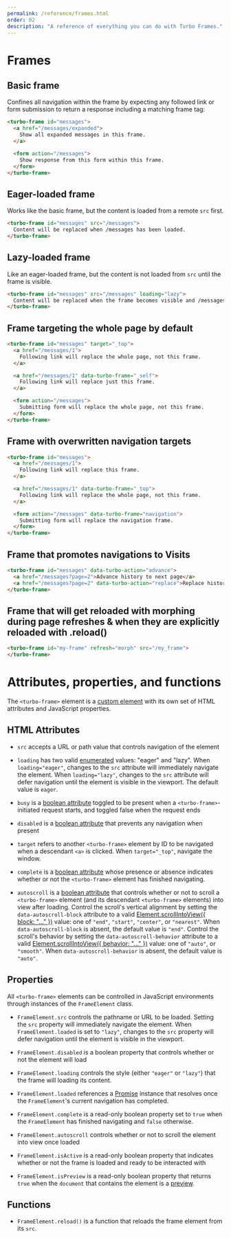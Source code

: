 ```yaml
---
permalink: /reference/frames.html
order: 02
description: "A reference of everything you can do with Turbo Frames."
---
```


# Frames

## Basic frame

Confines all navigation within the frame by expecting any followed link or form submission to return a response including a matching frame tag:

```html
<turbo-frame id="messages">
  <a href="/messages/expanded">
    Show all expanded messages in this frame.
  </a>

  <form action="/messages">
    Show response from this form within this frame.
  </form>
</turbo-frame>
```

## Eager-loaded frame

Works like the basic frame, but the content is loaded from a remote `src` first.

```html
<turbo-frame id="messages" src="/messages">
  Content will be replaced when /messages has been loaded.
</turbo-frame>
```

## Lazy-loaded frame

Like an eager-loaded frame, but the content is not loaded from `src` until the frame is visible.

```html
<turbo-frame id="messages" src="/messages" loading="lazy">
  Content will be replaced when the frame becomes visible and /messages has been loaded.
</turbo-frame>
```

## Frame targeting the whole page by default

```html
<turbo-frame id="messages" target="_top">
  <a href="/messages/1">
    Following link will replace the whole page, not this frame.
  </a>

  <a href="/messages/1" data-turbo-frame="_self">
    Following link will replace just this frame.
  </a>

  <form action="/messages">
    Submitting form will replace the whole page, not this frame.
  </form>
</turbo-frame>
```

## Frame with overwritten navigation targets

```html
<turbo-frame id="messages">
  <a href="/messages/1">
    Following link will replace this frame.
  </a>

  <a href="/messages/1" data-turbo-frame="_top">
    Following link will replace the whole page, not this frame.
  </a>

  <form action="/messages" data-turbo-frame="navigation">
    Submitting form will replace the navigation frame.
  </form>
</turbo-frame>
```

## Frame that promotes navigations to Visits

```html
<turbo-frame id="messages" data-turbo-action="advance">
  <a href="/messages?page=2">Advance history to next page</a>
  <a href="/messages?page=2" data-turbo-action="replace">Replace history with next page</a>
</turbo-frame>
```

## Frame that will get reloaded with morphing during page refreshes & when they are explicitly reloaded with .reload()

```html
<turbo-frame id="my-frame" refresh="morph" src="/my_frame">
</turbo-frame>
```

# Attributes, properties, and functions

The `<turbo-frame>` element is a [custom element][] with its own set of HTML
attributes and JavaScript properties.

[custom element]: https://developer.mozilla.org/en-US/docs/Web/Web_Components/Using_custom_elements

## HTML Attributes

* `src` accepts a URL or path value that controls navigation
  of the element

* `loading` has two valid [enumerated][] values: "eager" and "lazy". When
  `loading="eager"`, changes to the `src` attribute will immediately navigate
  the element. When `loading="lazy"`, changes to the `src` attribute will defer
  navigation until the element is visible in the viewport. The default value is `eager`.

* `busy` is a [boolean attribute][] toggled to be present when a
  `<turbo-frame>`-initiated request starts, and toggled false when the request
  ends

* `disabled` is a [boolean attribute][] that prevents any navigation when
  present

* `target` refers to another `<turbo-frame>` element by ID to be navigated when
  a descendant `<a>` is clicked. When `target="_top"`, navigate the window.

* `complete` is a [boolean attribute][] whose presence or absence indicates whether
  or not the `<turbo-frame>` element has finished navigating.

* `autoscroll` is a [boolean attribute][] that controls whether or not to scroll
  a `<turbo-frame>` element (and its descendant `<turbo-frame>` elements) into
  view after loading. Control the scroll's vertical alignment by setting the
  `data-autoscroll-block` attribute to a valid [Element.scrollIntoView({ block:
  "..." })][Element.scrollIntoView] value: one of `"end"`, `"start"`, `"center"`,
  or `"nearest"`. When `data-autoscroll-block` is absent, the default value is
  `"end"`. Control the scroll's behavior by setting the
  `data-autoscroll-behavior` attribute to a valid [Element.scrollIntoView({
    behavior:
  "..." })][Element.scrollIntoView] value: one of `"auto"`, or `"smooth"`.
  When `data-autoscroll-behavior` is absent, the default value is `"auto"`.


[boolean attribute]: https://www.w3.org/TR/html52/infrastructure.html#sec-boolean-attributes
[enumerated]: https://www.w3.org/TR/html52/infrastructure.html#keywords-and-enumerated-attributes
[Element.scrollIntoView]: https://developer.mozilla.org/en-US/docs/Web/API/Element/scrollIntoView#parameters

## Properties

All `<turbo-frame>` elements can be controlled in JavaScript environments
through instances of the `FrameElement` class.

* `FrameElement.src` controls the pathname or URL to be loaded. Setting the `src` 
   property will immediately navigate the element. When `FrameElement.loaded` is 
   set to `"lazy"`, changes to the `src` property will defer navigation until the 
   element is visible in the viewport.

* `FrameElement.disabled` is a boolean property that controls whether or not the
  element will load

* `FrameElement.loading` controls the style (either `"eager"` or `"lazy"`) that
  the frame will loading its content.

* `FrameElement.loaded` references a [Promise][] instance that resolves once the
  `FrameElement`'s current navigation has completed.

* `FrameElement.complete` is a read-only boolean property set to `true` when the
  `FrameElement` has finished navigating and `false` otherwise.

* `FrameElement.autoscroll` controls whether or not to scroll the element into
  view once loaded

* `FrameElement.isActive` is a read-only boolean property that indicates whether
  or not the frame is loaded and ready to be interacted with

* `FrameElement.isPreview` is a read-only boolean property that returns `true`
  when the `document` that contains the element is a [preview][].

## Functions

* `FrameElement.reload()` is a function that reloads the frame element from its `src`.

[Promise]: https://developer.mozilla.org/en-US/docs/Web/JavaScript/Reference/Global_Objects/Promise
[preview]: https://turbo.hotwired.dev/handbook/building#detecting-when-a-preview-is-visible
